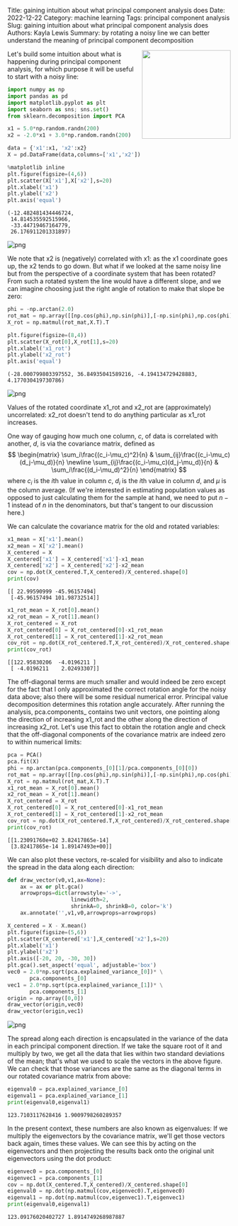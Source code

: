Title: gaining intuition about what principal component analysis does
Date: 2022-12-22
Category: machine learning
Tags: principal component analysis
Slug: gaining intuition about what principal component analysis does
Authors: Kayla Lewis
Summary: by rotating a noisy line we can better understand the meaning of principal component decomposition

<img align=right src="images/light_bulb_note.jpg" width="200"/>

Let's build some intuition about what is happening during principal component analysis, for which purpose it will be useful to start with a noisy line:


```python
import numpy as np
import pandas as pd
import matplotlib.pyplot as plt
import seaborn as sns; sns.set()
from sklearn.decomposition import PCA

x1 = 5.0*np.random.randn(200)
x2 = -2.0*x1 + 3.0*np.random.randn(200)

data = {'x1':x1, 'x2':x2}
X = pd.DataFrame(data,columns=['x1','x2'])

%matplotlib inline
plt.figure(figsize=(4,6))
plt.scatter(X['x1'],X['x2'],s=20)
plt.xlabel('x1')
plt.ylabel('x2')
plt.axis('equal')
```




    (-12.482481434446724,
     14.814535592515966,
     -33.44719467164779,
     26.176911201331897)




    
![png](./images/noisy_line.png)
    


We note that x2 is (negatively) correlated with x1: as the x1 coordinate goes up, the x2 tends to go down. But what if we looked at the same noisy line but from the perspective of a coordinate system that has been rotated? From such a rotated system the line would have a different slope, and we can imagine choosing just the right angle of rotation to make that slope be zero:  


```python
phi = -np.arctan(2.0)
rot_mat = np.array([[np.cos(phi),np.sin(phi)],[-np.sin(phi),np.cos(phi)]])
X_rot = np.matmul(rot_mat,X.T).T

plt.figure(figsize=(8,4))
plt.scatter(X_rot[0],X_rot[1],s=20)
plt.xlabel('x1_rot')
plt.ylabel('x2_rot')
plt.axis('equal')
```




    (-28.000799803397552, 36.84935041589216, -4.194134729428883, 4.177030419730786)




    
![png](./images/flat_noisy_line.png)
    


Values of the rotated coordinate x1_rot and x2_rot are (approximately) uncorrelated: x2_rot doesn't tend to do anything particular as x1_rot increases. 

One way of gauging how much one column, $c$, of data is correlated with another, $d$, is via the covariance matrix, defined as
$$
\begin{matrix}
    \sum_i\frac{(c_i-\mu_c)^2}{n} & \sum_{ij}\frac{(c_i-\mu_c)(d_j-\mu_d)}{n} \newline
    \sum_{ij}\frac{(c_i-\mu_c)(d_j-\mu_d)}{n} & \sum_i\frac{(d_i-\mu_d)^2}{n}
\end{matrix}
$$
where $c_i$ is the $i$th value in column $c$, $d_i$ is the $i$th value in column $d$, and $\mu$ is the column average. (If we're interested in estimating population values as opposed to just calculating them for the sample at hand, we need to put $n-1$ instead of $n$ in the denominators, but that's tangent to our discussion here.)

We can calculate the covariance matrix for the old and rotated variables:


```python
x1_mean = X['x1'].mean()
x2_mean = X['x2'].mean()
X_centered = X
X_centered['x1'] = X_centered['x1']-x1_mean
X_centered['x2'] = X_centered['x2']-x2_mean
cov = np.dot(X_centered.T,X_centered)/X_centered.shape[0]
print(cov)
```

    [[ 22.99590999 -45.96157494]
     [-45.96157494 101.98732514]]



```python
x1_rot_mean = X_rot[0].mean()
x2_rot_mean = X_rot[1].mean()
X_rot_centered = X_rot
X_rot_centered[0] = X_rot_centered[0]-x1_rot_mean
X_rot_centered[1] = X_rot_centered[1]-x2_rot_mean
cov_rot = np.dot(X_rot_centered.T,X_rot_centered)/X_rot_centered.shape[0]
print(cov_rot)
```

    [[122.95830206  -4.0196211 ]
     [ -4.0196211    2.02493307]]


The off-diagonal terms are much smaller and would indeed be zero except for the fact that I only approximated the correct rotation angle for the noisy data above; also there will be some residual numerical error. Principal value decomposition determines this rotation angle accurately. After running the analysis, pca.components_ contains two unit vectors, one pointing along the direction of increasing x1_rot and the other along the direction of increasing x2_rot. Let's use this fact to obtain the rotation angle and check that the off-diagonal components of the covariance matrix are indeed zero to within numerical limits:


```python
pca = PCA()
pca.fit(X)
phi = np.arctan(pca.components_[0][1]/pca.components_[0][0])
rot_mat = np.array([[np.cos(phi),np.sin(phi)],[-np.sin(phi),np.cos(phi)]])
X_rot = np.matmul(rot_mat,X.T).T
x1_rot_mean = X_rot[0].mean()
x2_rot_mean = X_rot[1].mean()
X_rot_centered = X_rot
X_rot_centered[0] = X_rot_centered[0]-x1_rot_mean
X_rot_centered[1] = X_rot_centered[1]-x2_rot_mean
cov_rot = np.dot(X_rot_centered.T,X_rot_centered)/X_rot_centered.shape[0]
print(cov_rot)
```

    [[1.23091760e+02 3.82417865e-14]
     [3.82417865e-14 1.89147493e+00]]


We can also plot these vectors, re-scaled for visibility and also to indicate the spread in the data along each direction:


```python
def draw_vector(v0,v1,ax=None):
    ax = ax or plt.gca()
    arrowprops=dict(arrowstyle='->',
                    linewidth=2,
                    shrinkA=0, shrinkB=0, color='k')
    ax.annotate('',v1,v0,arrowprops=arrowprops)

X_centered = X - X.mean()
plt.figure(figsize=(5,6))
plt.scatter(X_centered['x1'],X_centered['x2'],s=20)
plt.xlabel('x1')
plt.ylabel('x2')
plt.axis([-20, 20, -30, 30])
plt.gca().set_aspect('equal', adjustable='box')
vec0 = 2.0*np.sqrt(pca.explained_variance_[0])* \
       pca.components_[0]
vec1 = 2.0*np.sqrt(pca.explained_variance_[1])* \
       pca.components_[1]
origin = np.array([0,0])
draw_vector(origin,vec0)
draw_vector(origin,vec1)
```


    
![png](./images/line_with_eigenvecs.png)
    


The spread along each direction is encapsulated in the variance of the data in each principal component direction. If we take the square root of it and multiply by two, we get all the data that lies within two standard deviations of the mean; that's what we used to scale the vectors in the above figure. We can check that those variances are the same as the diagonal terms in our rotated covariance matrix from above:


```python
eigenval0 = pca.explained_variance_[0]
eigenval1 = pca.explained_variance_[1]
print(eigenval0,eigenval1)
```

    123.7103117628416 1.9009798260289357


In the present context, these numbers are also known as eigenvalues: If we multiply the eigenvectors by the covariance matrix, we'll get those vectors back again, times these values. We can see this by acting on the eigenvectors and then projecting the results back onto the original unit eigenvectors using the dot product:


```python
eigenvec0 = pca.components_[0]
eigenvec1 = pca.components_[1]
cov = np.dot(X_centered.T,X_centered)/X_centered.shape[0]
eigenval0 = np.dot(np.matmul(cov,eigenvec0).T,eigenvec0)
eigenval1 = np.dot(np.matmul(cov,eigenvec1).T,eigenvec1)
print(eigenval0,eigenval1)
```

    123.09176020402727 1.8914749268987887


